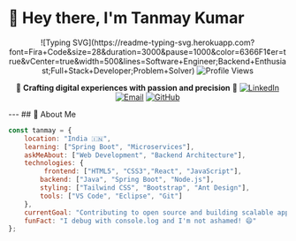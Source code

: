 # 👋 Hey there, I'm Tanmay Kumar

<div align="center">
  ![Typing SVG](https://readme-typing-svg.herokuapp.com?font=Fira+Code&size=28&duration=3000&pause=1000&color=6366F1&center=true&vCenter=true&width=500&lines=Software+Engineer;Backend+Enthusiast;Full+Stack+Developer;Problem+Solver)
  
  <img src="https://komarev.com/ghpvc/?username=Ravindrarathod58&label=Profile%20Views&color=6366f1&style=flat-square" alt="Profile Views" />
  
  🌟 **Crafting digital experiences with passion and precision** 🌟
  [![LinkedIn](https://img.shields.io/badge/LinkedIn-0077B5?style=for-the-badge&logo=linkedin&logoColor=white)](https://www.linkedin.com/in/tanmay-kumarsahu-070697257/)
  [![Email](https://img.shields.io/badge/Email-EA4335?style=for-the-badge&logo=gmail&logoColor=white)](mailto:tanmayk562@gmail.com)
  [![GitHub](https://img.shields.io/github/followers/Tanmaykumar9?label=Follow&style=social&color=6366f1)](https://github.com/Tanmaykumar9) 
</div>
---
## 🚀 About Me

```javascript
const tanmay = {
    location: "India 🇮🇳",
    learning: ["Spring Boot", "Microservices"],
    askMeAbout: ["Web Development", "Backend Architecture"],
    technologies: {
         frontend: ["HTML5", "CSS3","React", "JavaScript"],
        backend: ["Java", "Spring Boot", "Node.js"],
        styling: ["Tailwind CSS", "Bootstrap", "Ant Design"],
        tools: ["VS Code", "Eclipse", "Git"]
    },
    currentGoal: "Contributing to open source and building scalable applications",
    funFact: "I debug with console.log and I'm not ashamed! 😄"
};
```
